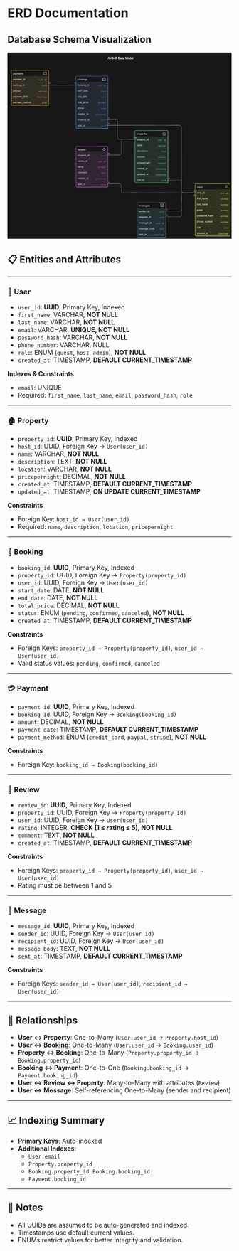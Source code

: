 # ERD Documentation

## Database Schema Visualization

![AirBnB Clone Database Schema](./ERD.svg)

## 📋 Entities and Attributes

---

### 👤 User

- `user_id`: **UUID**, Primary Key, Indexed
- `first_name`: VARCHAR, **NOT NULL**
- `last_name`: VARCHAR, **NOT NULL**
- `email`: VARCHAR, **UNIQUE, NOT NULL**
- `password_hash`: VARCHAR, **NOT NULL**
- `phone_number`: VARCHAR, NULL
- `role`: ENUM (`guest`, `host`, `admin`), **NOT NULL**
- `created_at`: TIMESTAMP, **DEFAULT CURRENT_TIMESTAMP**

**Indexes & Constraints**
- `email`: UNIQUE
- Required: `first_name`, `last_name`, `email`, `password_hash`, `role`

---

### 🏠 Property

- `property_id`: **UUID**, Primary Key, Indexed
- `host_id`: UUID, Foreign Key → `User(user_id)`
- `name`: VARCHAR, **NOT NULL**
- `description`: TEXT, **NOT NULL**
- `location`: VARCHAR, **NOT NULL**
- `pricepernight`: DECIMAL, **NOT NULL**
- `created_at`: TIMESTAMP, **DEFAULT CURRENT_TIMESTAMP**
- `updated_at`: TIMESTAMP, **ON UPDATE CURRENT_TIMESTAMP**

**Constraints**
- Foreign Key: `host_id → User(user_id)`
- Required: `name`, `description`, `location`, `pricepernight`

---

### 📅 Booking

- `booking_id`: **UUID**, Primary Key, Indexed
- `property_id`: UUID, Foreign Key → `Property(property_id)`
- `user_id`: UUID, Foreign Key → `User(user_id)`
- `start_date`: DATE, **NOT NULL**
- `end_date`: DATE, **NOT NULL**
- `total_price`: DECIMAL, **NOT NULL**
- `status`: ENUM (`pending`, `confirmed`, `canceled`), **NOT NULL**
- `created_at`: TIMESTAMP, **DEFAULT CURRENT_TIMESTAMP**

**Constraints**
- Foreign Keys: `property_id → Property(property_id)`, `user_id → User(user_id)`
- Valid status values: `pending`, `confirmed`, `canceled`

---

### 💳 Payment

- `payment_id`: **UUID**, Primary Key, Indexed
- `booking_id`: UUID, Foreign Key → `Booking(booking_id)`
- `amount`: DECIMAL, **NOT NULL**
- `payment_date`: TIMESTAMP, **DEFAULT CURRENT_TIMESTAMP**
- `payment_method`: ENUM (`credit_card`, `paypal`, `stripe`), **NOT NULL**

**Constraints**
- Foreign Key: `booking_id → Booking(booking_id)`

---

### 🌟 Review

- `review_id`: **UUID**, Primary Key, Indexed
- `property_id`: UUID, Foreign Key → `Property(property_id)`
- `user_id`: UUID, Foreign Key → `User(user_id)`
- `rating`: INTEGER, **CHECK (1 ≤ rating ≤ 5), NOT NULL**
- `comment`: TEXT, **NOT NULL**
- `created_at`: TIMESTAMP, **DEFAULT CURRENT_TIMESTAMP**

**Constraints**
- Foreign Keys: `property_id → Property(property_id)`, `user_id → User(user_id)`
- Rating must be between 1 and 5

---

### 💬 Message

- `message_id`: **UUID**, Primary Key, Indexed
- `sender_id`: UUID, Foreign Key → `User(user_id)`
- `recipient_id`: UUID, Foreign Key → `User(user_id)`
- `message_body`: TEXT, **NOT NULL**
- `sent_at`: TIMESTAMP, **DEFAULT CURRENT_TIMESTAMP**

**Constraints**
- Foreign Keys: `sender_id → User(user_id)`, `recipient_id → User(user_id)`

---

## 🔗 Relationships

- **User ↔ Property**: One-to-Many (`User.user_id` → `Property.host_id`)
- **User ↔ Booking**: One-to-Many (`User.user_id` → `Booking.user_id`)
- **Property ↔ Booking**: One-to-Many (`Property.property_id` → `Booking.property_id`)
- **Booking ↔ Payment**: One-to-One (`Booking.booking_id` → `Payment.booking_id`)
- **User ↔ Review ↔ Property**: Many-to-Many with attributes (`Review`)
- **User ↔ Message**: Self-referencing One-to-Many (sender and recipient)

---

## 📈 Indexing Summary

- **Primary Keys**: Auto-indexed
- **Additional Indexes**:
  - `User.email`
  - `Property.property_id`
  - `Booking.property_id`, `Booking.booking_id`
  - `Payment.booking_id`

---

## 📌 Notes

- All UUIDs are assumed to be auto-generated and indexed.
- Timestamps use default current values.
- ENUMs restrict values for better integrity and validation.